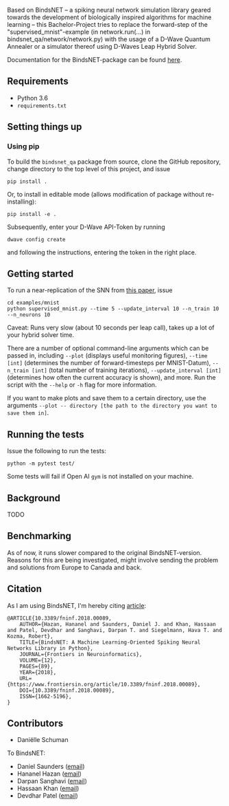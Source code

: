 Based on BindsNET – a spiking neural network simulation library geared towards the development of biologically inspired algorithms for machine learning – this Bachelor-Project tries to replace the forward-step of the "supervised_mnist"-example (in network.run(...) in bindsnet_qa/network/network.py) with the usage of a D-Wave Quantum Annealer or a simulator thereof using D-Waves Leap Hybrid Solver.

Documentation for the BindsNET-package can be found [here](https://bindsnet-docs.readthedocs.io).

## Requirements

- Python 3.6
- `requirements.txt`

## Setting things up

### Using pip
To build the `bindsnet_qa` package from source, clone the GitHub repository, change directory to the top level of this project, and issue

```
pip install .
```

Or, to install in editable mode (allows modification of package without re-installing):

```
pip install -e .
```

Subsequently, enter your D-Wave API-Token by running
```
dwave config create
```
and following the instructions, entering the token in the right place.

## Getting started

To run a near-replication of the SNN from [this paper](https://www.frontiersin.org/articles/10.3389/fncom.2015.00099/full), issue

```
cd examples/mnist
python supervised_mnist.py --time 5 --update_interval 10 --n_train 10 --n_neurons 10
```

Caveat: Runs very slow (about 10 seconds per leap call), takes up a lot of your hybrid solver time.

There are a number of optional command-line arguments which can be passed in, including `--plot` (displays useful monitoring figures), `--time [int]` (determines the number of forward-timesteps per MNIST-Datum),  `--n_train [int]` (total number of training iterations), `--update_interval [int]` (determines how often the current accuracy is shown), and more. 
Run the script with the `--help` or `-h` flag for more information.

If you want to make plots and save them to a certain directory, use the arguments `--plot -- directory [the path to the directory you want to save them in]`.

## Running the tests

Issue the following to run the tests:

```
python -m pytest test/
```

Some tests will fail if Open AI `gym` is not installed on your machine.

## Background
TODO

## Benchmarking
As of now, it runs slower compared to the original BindsNET-version. Reasons for this are being investigated, might involve sending the problem and solutions from Europe to Canada and back.

## Citation

As I am using BindsNET, I'm hereby citing [article](https://www.frontiersin.org/article/10.3389/fninf.2018.00089):

```
@ARTICLE{10.3389/fninf.2018.00089,
	AUTHOR={Hazan, Hananel and Saunders, Daniel J. and Khan, Hassaan and Patel, Devdhar and Sanghavi, Darpan T. and Siegelmann, Hava T. and Kozma, Robert},   
	TITLE={BindsNET: A Machine Learning-Oriented Spiking Neural Networks Library in Python},      
	JOURNAL={Frontiers in Neuroinformatics},      
	VOLUME={12},      
	PAGES={89},     
	YEAR={2018}, 
	URL={https://www.frontiersin.org/article/10.3389/fninf.2018.00089},       
	DOI={10.3389/fninf.2018.00089},      
	ISSN={1662-5196},
}

```

## Contributors
- Daniëlle Schuman

To BindsNET:
- Daniel Saunders ([email](mailto:djsaunde@cs.umass.edu))
- Hananel Hazan ([email](mailto:hananel@hazan.org.il))
- Darpan Sanghavi ([email](mailto:dsanghavi@cs.umass.edu))
- Hassaan Khan ([email](mailto:hqkhan@umass.edu))
- Devdhar Patel ([email](mailto:devdharpatel@cs.umass.edu))



